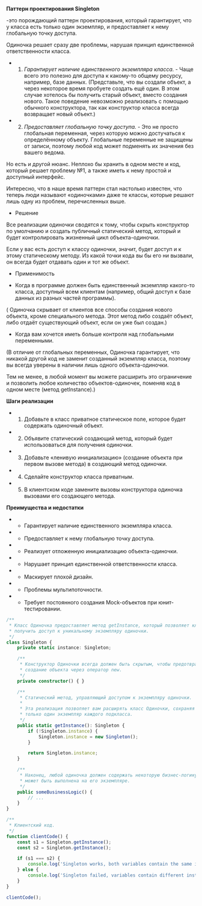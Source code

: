 **Паттерн проектирования Singleton**

-это порождающий паттерн проектирования, который гарантирует, что у класса есть только один экземпляр, и предоставляет к нему глобальную точку доступа.

Одиночка решает сразу две проблемы, нарушая принцип единственной ответственности класса.

- 1. *Гарантирует наличие единственного экземпляра класса.* - Чаще всего это полезно для доступа к какому-то общему ресурсу, например, базе данных.
(Представьте, что вы создали объект, а через некоторое время пробуете создать ещё один. В этом случае хотелось бы получить старый объект, вместо создания нового.
Такое поведение невозможно реализовать с помощью обычного конструктора, так как конструктор класса всегда возвращает новый объект.)

- 2. *Предоставляет глобальную точку доступа.* - Это не просто глобальная переменная, через которую можно достучаться к определённому объекту. Глобальные переменные не защищены от записи, поэтому любой код может подменять их значения без вашего ведома.

Но есть и другой нюанс. Неплохо бы хранить в одном месте и код, который решает проблему №1, а также иметь к нему простой и доступный интерфейс.

Интересно, что в наше время паттерн стал настолько известен, что теперь люди называют «одиночками» даже те классы, которые решают лишь одну из проблем, перечисленных выше.


* Решениe

Все реализации одиночки сводятся к тому, чтобы скрыть конструктор по умолчанию и создать публичный статический метод, который и будет контролировать жизненный цикл объекта-одиночки.

Если у вас есть доступ к классу одиночки, значит, будет доступ и к этому статическому методу. Из какой точки кода вы бы его ни вызвали, он всегда будет отдавать один и тот же объект.



*  Применимость

- Когда в программе должен быть единственный экземпляр какого-то класса, доступный всем клиентам (например, общий доступ к базе данных из разных частей программы).

( Одиночка скрывает от клиентов все способы создания нового объекта, кроме специального метода. Этот метод либо создаёт объект, либо отдаёт существующий объект, если он уже был создан.)

- Когда вам хочется иметь больше контроля над глобальными переменными.

(В отличие от глобальных переменных, Одиночка гарантирует, что никакой другой код не заменит созданный экземпляр класса, поэтому вы всегда уверены в наличии лишь одного объекта-одиночки.

Тем не менее, в любой момент вы можете расширить это ограничение и позволить любое количество объектов-одиночек, поменяв код в одном месте (метод getInstance).)

**Шаги реализации**

- 1. Добавьте в класс приватное статическое поле, которое будет содержать одиночный объект.

- 2. Объявите статический создающий метод, который будет использоваться для получения одиночки.

- 3. Добавьте «ленивую инициализацию» (создание объекта при первом вызове метода) в создающий метод одиночки.

- 4. Сделайте конструктор класса приватным.

- 5. В клиентском коде замените вызовы конструктора одиночка вызовами его создающего метода.


**Преимущества и недостатки**

 - + Гарантирует наличие единственного экземпляра класса.
 - + Предоставляет к нему глобальную точку доступа.
 - + Реализует отложенную инициализацию объекта-одиночки.

 - - Нарушает принцип единственной ответственности класса.
 - - Маскирует плохой дизайн.
 - - Проблемы мультипоточности.
 - - Требует постоянного создания Mock-объектов при юнит-тестировании.



```TypeScript
/**
 * Класс Одиночка предоставляет метод getInstance, который позволяет клиентам
 * получить доступ к уникальному экземпляру одиночки.
 */
class Singleton {
    private static instance: Singleton;

    /**
     * Конструктор Одиночки всегда должен быть скрытым, чтобы предотвратить
     * создание объекта через оператор new.
     */
    private constructor() { }

    /**
     * Статический метод, управляющий доступом к экземпляру одиночки.
     *
     * Эта реализация позволяет вам расширять класс Одиночки, сохраняя повсюду
     * только один экземпляр каждого подкласса.
     */
    public static getInstance(): Singleton {
        if (!Singleton.instance) {
            Singleton.instance = new Singleton();
        }

        return Singleton.instance;
    }

    /**
     * Наконец, любой одиночка должен содержать некоторую бизнес-логику, которая
     * может быть выполнена на его экземпляре.
     */
    public someBusinessLogic() {
        // ...
    }
}

/**
 * Клиентский код.
 */
function clientCode() {
    const s1 = Singleton.getInstance();
    const s2 = Singleton.getInstance();

    if (s1 === s2) {
        console.log('Singleton works, both variables contain the same instance.');
    } else {
        console.log('Singleton failed, variables contain different instances.');
    }
}

clientCode();
```









